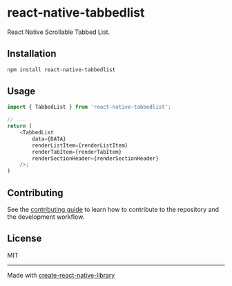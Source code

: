# react-native-tabbedlist

React Native Scrollable Tabbed List.

## Installation

```sh
npm install react-native-tabbedlist
```

## Usage

```js
import { TabbedList } from 'react-native-tabbedlist';

// ...
return (
    <TabbedList
        data={DATA}
        renderListItem={renderListItem}
        renderTabItem={renderTabItem}
        renderSectionHeader={renderSectionHeader}
    />;
)
```

## Contributing

See the [contributing guide](CONTRIBUTING.md) to learn how to contribute to the repository and the development workflow.

## License

MIT

---

Made with [create-react-native-library](https://github.com/callstack/react-native-builder-bob)
